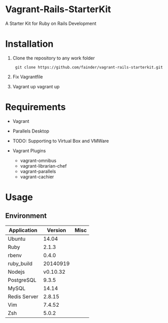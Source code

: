 Vagrant-Rails-StarterKit
========================

A Starter Kit for Ruby on Rails Development

# Installation

1. Clone the repository to any work folder

        git clone https://github.com/fainder/vagrant-rails-starterkit.git

2. Fix Vagrantfile

3. Vagrant up
    vagrant up

# Requirements

- Vagrant

- Parallels Desktop
 - TODO: Supporting to Virtual Box and VMWare

- Vagrant Plugins
  - vagrant-omnibus
  - vagrant-librarian-chef
  - vagrant-parallels
  - vagrant-cachier 

# Usage

## Environment

| Application  | Version  | Misc |
| ------------ | -------- | ---- |
| Ubuntu       | 14.04    |      |
| Ruby         | 2.1.3    |      |
| rbenv        | 0.4.0    |      |
| ruby_build   | 20140919 |      |
| Nodejs       | v0.10.32 |      |
| PostgreSQL   | 9.3.5    |      |
| MySQL        | 14.14    |      |
| Redis Server | 2.8.15   |      |
| Vim          | 7.4.52   |      |
| Zsh          | 5.0.2    |      |
